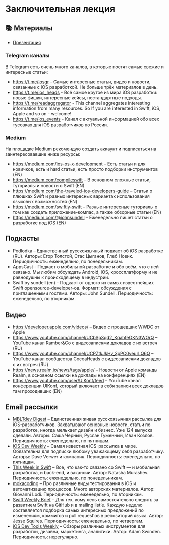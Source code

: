 # Заключительная лекция

## 📚 Материалы

* [Презентация](lecture10.pdf)

### Telegram каналы

В Telegram есть очень много каналов, в которые постят самые свежие и интересные статьи:
- https://t.me/iosgr - Самые интересные статьи, видео и новости, связанные с iOS разработкой. Не больше трёх материалов в день.
- https://t.me/ios_heads - Всё самое крутое из мира iOS разработки: новые фишки, интересные кейсы, нестандартные подходы.
- https://t.me/readaggregator - This channel aggregates interesting information from many resources. So If you are interested in Swift, iOS, Apple and so on - welcome!
- https://t.me/ios_events - Канал с актуальной информацией обо всех тусовках для iOS разработчиков по России.

### Medium

На площадке Medium рекомендую создать аккаунт и подписаться на заинтересовавшие ниже ресурсы:

- https://medium.com/ios-os-x-development – Есть статьи и для новичков, есть и hard статьи, есть просто подборки инструментов (EN)
- https://medium.com/compileswift – В основном сложные статьи, туториалы и новости о Swift (EN)
- https://medium.com/the-traveled-ios-developers-guide – Статьи о плюшках Swift и разных интересных вариантах использования языковых возможностей (EN)
- https://medium.com/swiftly-swift – Разные интересные туториалы о том как создать приложение-компас, а также обзорные статьи (EN)
- https://medium.com/@johnsundell – Еженедельно пишет статьи о разработке под iOS (EN)

## Подкасты

- Podlodka – Единственный русскоязычный подкаст об iOS разработке (RU). Авторы: Егор Толстой, Стас Цыганов, Глеб Новик. Периодичность: еженедельно, по понедельникам.
- AppsCast - Подкаст о мобильной разработке и обо всём, что с ней связано. Мы любим обсуждать Android, iOS, кроссплатформу и не равнодушны к происходящему в индустрии. 
- Swift by sundell (en) - Подкаст от одного из самых известнейших Swift opensource-developer-ов. Формат: обсуждения с приглашенными гостями. Авторы: John Sundell. Периодичность: еженедельно, по вторникам.

## Видео

- https://developer.apple.com/videos/ – Видео с прошедших WWDC от Apple
- https://www.youtube.com/channel/UCbSp3qd2_KqahfeOKN3WOrQ – YouTube канал Ramber&Co с видеозаписями докладов с их встреч (RU)
- https://www.youtube.com/channel/UCPZtkJkHv_3pPC0veurLQ6Q – YouTube канал сообщества CocoaHeads с видеозаписями докладов с их встреч (RU)
- https://news.realm.io/news/tags/apple/ –  Новости от Apple команды Realm, в основном ссылки на доклады на конференциях (EN)
- https://www.youtube.com/user/UIKonf/feed – YouTube канал конференции UIKonf, который включает в себя записи всех докладов там проходивших (EN)

## Email рассылки

- [MBLTdev Digest](http://digest.mbltdev.ru/) – Единственная живая русскоязычная рассылка для iOS-разработчиков. Захватывают основные новости, статьи по разработке, иногда мелькает дизайн и бизнес. Уже 124 выпуска сделали. Авторы: Саша Черный, Руслан Гуменный, Иван Козлов. Периодичность: еженедельно, по пятницам.
- [iOS Dev Weekly](https://iosdevweekly.com/) – Самая известная iOS-рассылка в мире. Обязательна для подписки любому уважающему себя разработчику. Авторы: Dave Verwer и компания. Периодичность: еженедельно, по пятницам.
- [This Week in Swift](https://swiftnews.curated.co/) – Все, что как-то связано со Swift — и мобильная разработка, и back-end, и вакансии. Автор: Natasha Murashev. Периодичность: еженедельно, по понедельникам.
- [mokacoding](http://www.mokacoding.com/#subscribe) – Про различные виды тестирования в iOS и автоматизацию процессов. Много авторских материалов. Автор: Giovanni Lodi. Периодичность: еженедельно, по вторникам.
- [Swift Weekly Brief](https://swiftweekly.github.io/) – Для тех, кому лень самостоятельно следить за развитием Swift на GitHub и в mailing list’е. Каждую неделю составляется подборка самых интересных предложений по изменениям, коммитов и pull request’ов в репозиторий языка. Автор: Jesse Squires. Периодичность: еженедельно, по четвергам.
- [iOS Dev Tools Weekly](https://iosdev.tools/) – Обзоры различных инструментов для разработки, дизайна, маркетинга, аналитики. Автор: Adam Swinden. Периодичность: нерегулярно.
